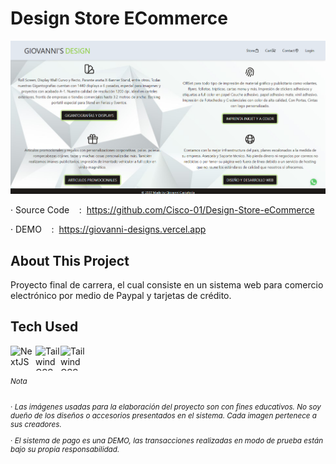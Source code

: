 # Design Store ECommerce

![giovanni's designs](/public/app.png)

· Source Code    :  https://github.com/Cisco-01/Design-Store-eCommerce

· DEMO    :  https://giovanni-designs.vercel.app

## About This Project

Proyecto final de carrera, el cual consiste en un sistema web para comercio electrónico por medio de Paypal y tarjetas de crédito.

## Tech Used
<img align="left" alt="NextJS" width="40px" height="40px" src="https://seeklogo.com/images/N/next-js-logo-8FCFF51DD2-seeklogo.com.png" />
<img align="left" alt="Tailwind CSS" width="40px" height="40px" src="https://upload.wikimedia.org/wikipedia/commons/d/d5/Tailwind_CSS_Logo.svg" />
<img align="left" alt="Tailwind CSS" width="40px" height="40px" src="https://cdn.iconscout.com/icon/free/png-256/mongodb-5-1175140.png" />

<br/>
<br/>

<sub>
  
###### Nota

· *Las imágenes usadas para la elaboración del proyecto son con fines educativos. No soy dueño de los diseños o accesorios presentados en el sistema. Cada imagen pertenece a sus creadores.*

· *El sistema de pago es una DEMO, las transacciones realizadas en modo de prueba están bajo su propia responsabilidad.*

</sub>
